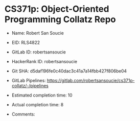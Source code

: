# CS371p: Object-Oriented Programming Collatz Repo

* Name: Robert San Soucie

* EID: RLS4822

* GitLab ID: robertsansoucie

* HackerRank ID: robertsansoucie

* Git SHA: d5daf196fe0c40dac3c41a7a14fbb427f806be04

* GitLab Pipelines: https://gitlab.com/robertsansoucie/cs371p-collatz/-/pipelines 

* Estimated completion time: 10

* Actual completion time: 8

* Comments: 
